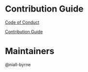 # Contribution Guide

[Code of Conduct](./CODE_OF_CONDUCT.md)

[Contribution Guide](./contributing/README.md)

# Maintainers

@niall-byrne
